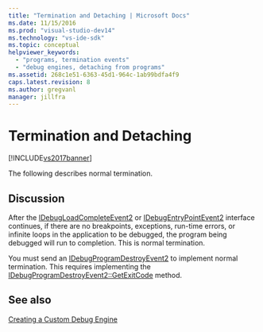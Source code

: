 ```yaml
---
title: "Termination and Detaching | Microsoft Docs"
ms.date: 11/15/2016
ms.prod: "visual-studio-dev14"
ms.technology: "vs-ide-sdk"
ms.topic: conceptual
helpviewer_keywords: 
  - "programs, termination events"
  - "debug engines, detaching from programs"
ms.assetid: 268c1e51-6363-45d1-964c-1ab99bdfa4f9
caps.latest.revision: 8
ms.author: gregvanl
manager: jillfra
---
```

# Termination and Detaching
[!INCLUDE[vs2017banner](../../includes/vs2017banner.md)]

The following describes normal termination.  
  
## Discussion  
 After the [IDebugLoadCompleteEvent2](../../extensibility/debugger/reference/idebugloadcompleteevent2.md) or [IDebugEntryPointEvent2](../../extensibility/debugger/reference/idebugentrypointevent2.md) interface continues, if there are no breakpoints, exceptions, run-time errors, or infinite loops in the application to be debugged, the program being debugged will run to completion. This is normal termination.  
  
 You must send an [IDebugProgramDestroyEvent2](../../extensibility/debugger/reference/idebugprogramdestroyevent2.md) to implement normal termination. This requires implementing the [IDebugProgramDestroyEvent2::GetExitCode](../../extensibility/debugger/reference/idebugprogramdestroyevent2-getexitcode.md) method.  
  
## See also  
 [Creating a Custom Debug Engine](../../extensibility/debugger/creating-a-custom-debug-engine.md)
